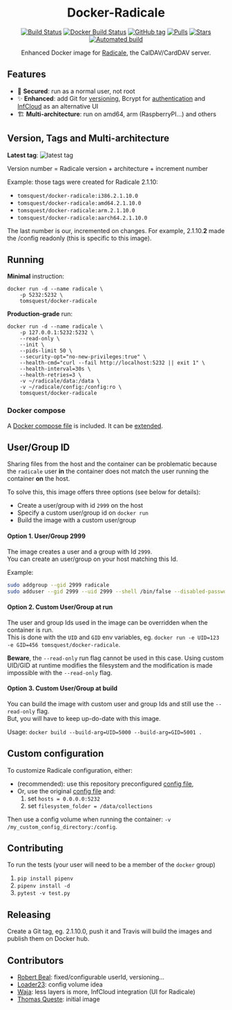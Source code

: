 <h1 align="center">Docker-Radicale</h1>

<p align="center">
<a href="https://travis-ci.org/tomsquest/docker-radicale"><img src="https://travis-ci.org/tomsquest/docker-radicale.svg?branch=master" alt="Build Status" /></a>
<a href="https://hub.docker.com/r/tomsquest/docker-radicale/"><img src="https://img.shields.io/docker/build/tomsquest/docker-radicale.svg" alt="Docker Build Status" /></a>
<a href="https://github.com/tomsquest/docker-radicale/tags"><img src="https://img.shields.io/github/tag/tomsquest/docker-radicale.svg" alt="GitHub tag" /></a>
<a href="https://hub.docker.com/r/tomsquest/docker-radicale/"><img src="https://img.shields.io/docker/pulls/tomsquest/docker-radicale.svg" alt="Pulls" /></a>
<a href="https://hub.docker.com/r/tomsquest/docker-radicale/"><img src="https://img.shields.io/docker/stars/tomsquest/docker-radicale.svg" alt="Stars" /></a>
<a href="https://hub.docker.com/r/tomsquest/docker-radicale/"><img src="https://img.shields.io/docker/automated/tomsquest/docker-radicale.svg" alt="Automated build" /></a>
</p>

<p align="center">
Enhanced Docker image for <a href="http://radicale.org">Radicale</a>, the CalDAV/CardDAV server.
</p>

## Features

* :closed_lock_with_key: **Secured**: run as a normal user, not root
* :sparkles: **Enhanced**: add Git for [versioning](http://radicale.org/versioning/), Bcrypt for [authentication](http://radicale.org/setup/#authentication) and [InfCloud](https://www.inf-it.com/open-source/clients/infcloud/) as an alternative UI
* :building_construction: **Multi-architecture**: run on amd64, arm (RaspberryPI...) and others 

## Version, Tags and Multi-architecture

**Latest tag**: ![latest tag](https://img.shields.io/github/tag/tomsquest/docker-radicale.svg)

Version number = Radicale version + architecture + increment number

Example: those tags were created for Radicale 2.1.10:
- `tomsquest/docker-radicale:i386.2.1.10.0`
- `tomsquest/docker-radicale:amd64.2.1.10.0`
- `tomsquest/docker-radicale:arm.2.1.10.0`
- `tomsquest/docker-radicale:aarch64.2.1.10.0`

The last number is our, incremented on changes. For example, 2.1.10.**2** made the /config readonly (this is specific to this image).

## Running

**Minimal** instruction:

```
docker run -d --name radicale \
    -p 5232:5232 \
    tomsquest/docker-radicale
```

**Production-grade** run:

```
docker run -d --name radicale \
    -p 127.0.0.1:5232:5232 \
    --read-only \
    --init \
    --pids-limit 50 \
    --security-opt="no-new-privileges:true" \
    --health-cmd="curl --fail http://localhost:5232 || exit 1" \
    --health-interval=30s \
    --health-retries=3 \
    -v ~/radicale/data:/data \
    -v ~/radicale/config:/config:ro \
    tomsquest/docker-radicale
```

### Docker compose

A [Docker compose file](docker-compose.yml) is included. It can be [extended](https://docs.docker.com/compose/production/#modify-your-compose-file-for-production). 

## User/Group ID

Sharing files from the host and the container can be problematic because 
the `radicale` user **in** the container does not match the user running the container **on** the host.

To solve this, this image offers three options (see below for details):

- Create a user/group with id `2999` on the host
- Specify a custom user/group id on `docker run`
- Build the image with a custom user/group

#### Option 1. User/Group 2999

The image creates a user and a group with Id `2999`.  
You can create an user/group on your host matching this Id.

Example:

```bash
sudo addgroup --gid 2999 radicale
sudo adduser --gid 2999 --uid 2999 --shell /bin/false --disabled-password --no-create-home radicale
```

#### Option 2. Custom User/Group at run

The user and group Ids used in the image can be overridden when the container is run.  
This is done with the `UID` and `GID` env variables, eg. `docker run -e UID=123 -e GID=456 tomsquest/docker-radicale`.

**Beware**, the `--read-only` run flag cannot be used in this case. Using custom UID/GID at runtime modifies the filesystem and the modification is made impossible with the `--read-only` flag.

#### Option 3. Custom User/Group at build

You can build the image with custom user and group Ids and still use the `--read-only` flag.  
But, you will have to keep up-do-date with this image.

Usage: `docker build --build-arg=UID=5000 --build-arg=GID=5001 .` 

## Custom configuration

To customize Radicale configuration, either: 

* (recommended): use this repository preconfigured [config file](config),
* Or, use the original [config file](https://raw.githubusercontent.com/Kozea/Radicale/master/config) and:
  1. set `hosts = 0.0.0.0:5232`
  1. set `filesystem_folder = /data/collections`

Then use a config volume when running the container: `-v /my_custom_config_directory:/config`.

## Contributing

To run the tests (your user will need to be a member of the `docker` group)

1. `pip install pipenv`
1. `pipenv install -d`
1. `pytest -v test.py`

## Releasing

Create a Git tag, eg. 2.1.10.0, push it and Travis will build the images and publish them on Docker hub.

## Contributors

* [Robert Beal](https://github.com/robertbeal): fixed/configurable userId, versioning...
* [Loader23](https://github.com/Loader23): config volume idea
* [Waja](https://github.com/waja): less layers is more, InfCloud integration (UI for Radicale) 
* [Thomas Queste](https://github.com/tomsquest): initial image

